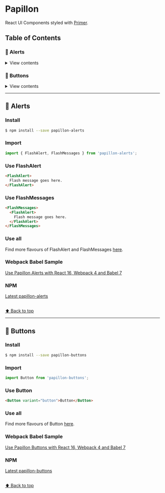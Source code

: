 # Papillon

React UI Components styled with [Primer](https://primer.style/).

## Table of Contents

### 🐳 Alerts

<details>
<summary>View contents</summary>

* [`FlashAlert`](#flashalert)
* [`FlashMessages`](#flashmessages)

</details>

### 🐠 Buttons

<details>
<summary>View contents</summary>

* [`Button`](#button)

</details>

---

## 🐳 Alerts

### Install

```bash
$ npm install --save papillon-alerts
```

### Import
```javascript
import { FlashAlert, FlashMessages } from 'papillon-alerts';
```

### Use FlashAlert
```html
<FlashAlert>
  Flash message goes here.
</FlashAlert>
```

### Use FlashMessages
```html
<FlashMessages>
  <FlashAlert>
    Flash message goes here.
  </FlashAlert>
</FlashMessages>
```

### Use all
Find more flavours of FlashAlert and FlashMessages [here](https://github.com/mts/papillon/tree/master/packages/papillon-alerts).

### Webpack Babel Sample
[Use Papillon Alerts with React 16, Webpack 4 and Babel 7](https://github.com/mts/papillon/tree/master/packages/papillon-alerts/webpack-babel-sample)

### NPM
[Latest papillon-alerts](https://www.npmjs.com/package/papillon-alerts)

<br>[⬆ Back to top](#table-of-contents)

---

## 🐠 Buttons

### Install

```bash
$ npm install --save papillon-buttons
```

### Import
```javascript
import Button from 'papillon-buttons';
```

### Use Button
```html
<Button variant="button">Button</Button>
```

### Use all
Find more flavours of Button [here](https://github.com/mts/papillon/tree/master/packages/papillon-buttons).

### Webpack Babel Sample
[Use Papillon Buttons with React 16, Webpack 4 and Babel 7](https://github.com/mts/papillon/tree/master/packages/papillon-buttons/webpack-babel-sample)

### NPM
[Latest papillon-buttons](https://www.npmjs.com/package/papillon-buttons)

<br>[⬆ Back to top](#table-of-contents)
